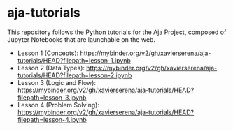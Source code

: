 # aja-tutorials
This repository follows the Python tutorials for the Aja Project, composed of Jupyter Notebooks that are launchable on the web.

- Lesson 1 (Concepts): https://mybinder.org/v2/gh/xavierserena/aja-tutorials/HEAD?filepath=lesson-1.ipynb
- Lesson 2 (Data Types): https://mybinder.org/v2/gh/xavierserena/aja-tutorials/HEAD?filepath=lesson-2.ipynb
- Lesson 3 (Logic and Flow): https://mybinder.org/v2/gh/xavierserena/aja-tutorials/HEAD?filepath=lesson-3.ipynb
- Lesson 4 (Problem Solving): https://mybinder.org/v2/gh/xavierserena/aja-tutorials/HEAD?filepath=lesson-4.ipynb
